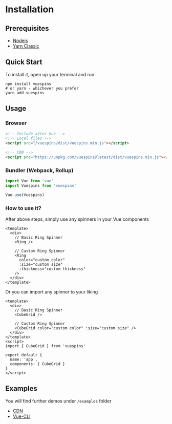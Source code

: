 # Installation

## Prerequisites

- [Nodejs](https://nodejs.org/en/)
- [Yarn Classic](https://classic.yarnpkg.com/en/)

## Quick Start

To install it, open up your terminal and run

```shell
npm install vuespins
# or yarn - whichever you prefer
yarn add vuespins
```

## Usage

### Browser

```html
<!-- Include after Vue -->
<!-- Local files -->
<script src="/vuespins/dist/vuespins.min.js"></script>

<!-- CDN -->
<script src="https://unpkg.com/vuespins@latest/dist/vuespins.min.js"></script>
```

### Bundler (Webpack, Rollup)

```js
import Vue from 'vue'
import Vuespins from 'vuespins'

Vue.use(Vuespins)
```

### How to use it?

After above steps, simply use any spinners in your Vue components

```vue{4,7-11}
<template>
  <div>
    // Basic Ring Spinner
    <Ring />

    // Custom Ring Spinner
    <Ring
      color="custom color"
      :size="custom size"
      :thickness="custom thickness"
    />
  </div>
</template>
```

Or you can import any spinner to your liking

```vue{4,7,11,13-16}
<template>
  <div>
    // Basic Ring Spinner
    <CubeGrid />

    // Custom Ring Spinner
    <CubeGrid color="custom color" :size="custom size" />
  </div>
</template>
<script>
import { CubeGrid } from 'vuespins'

export default {
  name: 'app',
  components: { CubeGrid }
}
</script>
```

## Examples

You will find further demos under `/examples` folder

- [CDN](https://github.com/pwndex/vuespins/blob/master/examples/cdn)
- [Vue-CLI](https://github.com/pwndex/vuespins/blob/master/examples/vcli)
